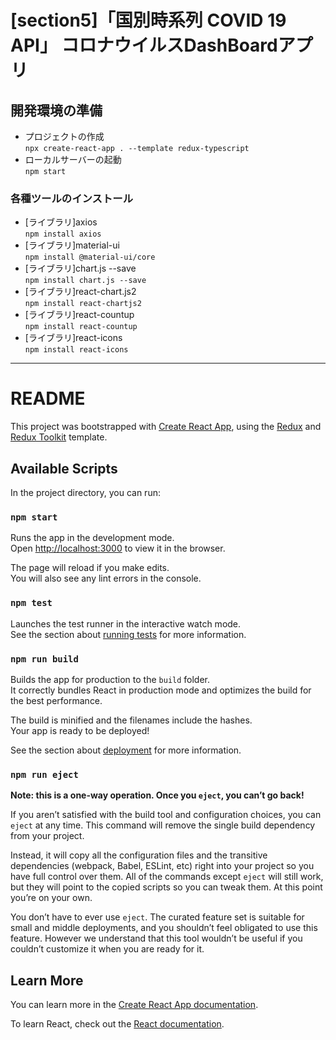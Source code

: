 # [section5]「国別時系列 COVID 19 API」 コロナウイルスDashBoardアプリ

## 開発環境の準備

- プロジェクトの作成  
  `npx create-react-app . --template redux-typescript`
- ローカルサーバーの起動  
  `npm start`

### 各種ツールのインストール

- [ライブラリ]axios  
  `npm install axios`
- [ライブラリ]material-ui  
  `npm install @material-ui/core`
- [ライブラリ]chart.js --save  
  `npm install chart.js --save`
- [ライブラリ]react-chart.js2  
  `npm install react-chartjs2`
- [ライブラリ]react-countup  
  `npm install react-countup`
- [ライブラリ]react-icons  
  `npm install react-icons`

---

# README

This project was bootstrapped with [Create React App](https://github.com/facebook/create-react-app), using the [Redux](https://redux.js.org/) and [Redux Toolkit](https://redux-toolkit.js.org/) template.

## Available Scripts

In the project directory, you can run:

### `npm start`

Runs the app in the development mode.<br />
Open [http://localhost:3000](http://localhost:3000) to view it in the browser.

The page will reload if you make edits.<br />
You will also see any lint errors in the console.

### `npm test`

Launches the test runner in the interactive watch mode.<br />
See the section about [running tests](https://facebook.github.io/create-react-app/docs/running-tests) for more information.

### `npm run build`

Builds the app for production to the `build` folder.<br />
It correctly bundles React in production mode and optimizes the build for the best performance.

The build is minified and the filenames include the hashes.<br />
Your app is ready to be deployed!

See the section about [deployment](https://facebook.github.io/create-react-app/docs/deployment) for more information.

### `npm run eject`

**Note: this is a one-way operation. Once you `eject`, you can’t go back!**

If you aren’t satisfied with the build tool and configuration choices, you can `eject` at any time. This command will remove the single build dependency from your project.

Instead, it will copy all the configuration files and the transitive dependencies (webpack, Babel, ESLint, etc) right into your project so you have full control over them. All of the commands except `eject` will still work, but they will point to the copied scripts so you can tweak them. At this point you’re on your own.

You don’t have to ever use `eject`. The curated feature set is suitable for small and middle deployments, and you shouldn’t feel obligated to use this feature. However we understand that this tool wouldn’t be useful if you couldn’t customize it when you are ready for it.

## Learn More

You can learn more in the [Create React App documentation](https://facebook.github.io/create-react-app/docs/getting-started).

To learn React, check out the [React documentation](https://reactjs.org/).
